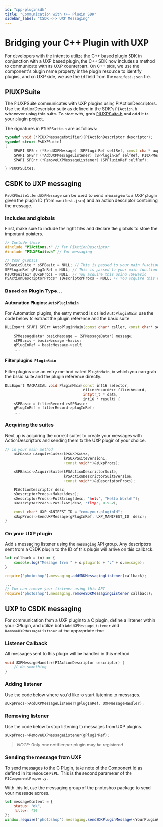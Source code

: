 ```yaml
---
id: "cpp-pluginsdk"
title: "Communication with C++ Plugin SDK"
sidebar_label: "CSDK <-> UXP Messaging"
---
```


# Bridging your C++ Plugin with UXP

For developers with the intent to utilize the C++ based plugin SDK in conjunction with a UXP based plugin, the C++ SDK now includes a method to communicate with its UXP counterpart. On C++ side, we use the component's plugin name property in the plugin resource to identify plugins, and on UXP side, we use the `id` field from the `manifest.json` file.

## PIUXPSuite

The PIUXPSuite communicates with UXP plugins using PIActionDescriptors. Use the ActionDescriptor suite as defined in the SDK's `PIAction.h` whenever using this suite. To start with, grab [PIUXPSuite.h](./PIUXPSuite.h) and add it to your plugin project.

The signatures in `PIUXPSuite.h` are as follows:

```cpp
typedef void (*PIUXPMessageNotifier)(PIActionDescriptor descriptor);
typedef struct PsUXPSuite1
{
    SPAPI SPErr (*SendUXPMessage) (SPPluginRef selfRef, const char* uxpPluginId, PIActionDescriptor descriptor);
    SPAPI SPErr (*AddUXPMessageListener) (SPPluginRef selfRef, PIUXPMessageNotifier notifier);
    SPAPI SPErr (*RemoveUXPMessageListener) (SPPluginRef selfRef);

} PsUXPSuite1;
```

## CSDK to UXP messaging

`PsUXPSuite1.SendUXPMessage` can be used to send messages to a UXP plugin given the plugin ID (from `manifest.json`) and an action descriptor containing the message. 

### Includes and globals
First, make sure to include the right files and declare the globals to store the important pointers.

```cpp
// Include these
#include "PIActions.h" // For PIActionDescriptor
#include "PIUXPSuite.h" // For messaging

// Your globals
SPBasicSuite * sSPBasic = NULL; // This is passed to your main function
SPPluginRef gPlugInRef = NULL; // This is passed to your main function
PsUXPSuite1* sUxpProcs = NULL; // You acquire this using sSPBasic
PSActionDescriptorProcs* sDescriptorProcs = NULL; // You acquire this using sSPBasic
```

### Based on Plugin Type...

#### Automation Plugins: `AutoPluginMain`

For Automation plugins, the entry method is called `AutoPluginMain` use the code below to extract the plugin reference and the basic suite.

```cpp
DLLExport SPAPI SPErr AutoPluginMain(const char* caller, const char* selector, void* message) {

    SPMessageData* basicMessage = (SPMessageData*) message;
    sSPBasic = basicMessage->basic;
    gPlugInRef = basicMessage->self;
    ...
```

#### Filter plugins: `PluginMain`

Filter plugins use an entry method called `PluginMain`, in which you can grab the basic suite and the plugin reference directly.

```cpp
DLLExport MACPASCAL void PluginMain(const int16 selector,
                                    FilterRecordPtr filterRecord,
                                    intptr_t * data,
                                    int16 * result) {
    sSPBasic = filterRecord->sSPBasic;
    gPlugInRef = filterRecord->plugInRef; 
    ...
```

### Acquiring the suites

Next up is acquiring the correct suites to create your messages with ActionDescriptors and sending them to the UXP plugin of your choice.

```cpp
// in your main method
    sSPBasic->AcquireSuite(kPSUXPSuite,
                           kPSUXPSuiteVersion1,
                           (const void**)&sUxpProcs);

    sSPBasic->AcquireSuite(kPSActionDescriptorSuite,
                           kPSActionDescriptorSuiteVersion,
                           (const void**)&sDescriptorProcs);

    PIActionDescriptor desc;
    sDescriptorProcs->Make(&desc);
    sDescriptorProcs->PutString(desc, 'helo', "Hello World!");
    sDescriptorProcs->PutFloat(desc, 'fltp', 0.952);

    const char* UXP_MANIFEST_ID = "com.your.pluginId";
    sUxpProcs->SendUXPMessage(gPlugInRef, UXP_MANIFEST_ID, desc);
}
```

### On your UXP plugin

Add a messaging listener using the `messaging` API group. Any descriptors sent from a CSDK plugin to the ID of this plugin will arrive on this callback.

```js
let callback = (o) => { 
    console.log("Message from " + o.pluginId + ":" + o.message); 
}

require('photoshop').messaging.addSDKMessagingListener(callback);

...
// You can remove your listener using this API
require('photoshop').messaging.removeSDKMessagingListener(callback);
```

## UXP to CSDK messaging

For communication from a UXP plugin to a C plugin, define a listener within your CPlugin, and utilize both `AddUXPMessageListener` and `RemoveUXPMessageListener` at the appropriate time.

### Listener Callback

All messages sent to this plugin will be handled in this method

```cpp
void UXPMessageHandler(PIActionDescriptor descriptor) {
    // do something
}
```

### Adding listener

Use the code below where you'd like to start listening to messages.

```cpp
sUxpProcs->AddUXPMessageListener(gPlugInRef, UXPMessageHandler);
```

### Removing listener

Use the code below to stop listening to messages from UXP plugins.

```cpp
sUxpProcs->RemoveUXPMessageListener(gPlugInRef);
```

> *NOTE*: Only one notifier per plugin may be registered.

### Sending the message from UXP

To send messages to the C Plugin, take note of the Component Id as defined in its resouce `PiPL`. This is the second parameter of the `PIComponentProperty`.

With this Id, use the messaging group of the photoshop package to send your message across.

```js
let messageContent = {
    status: "ok",
    filter: 416
};
window.require('photoshop').messaging.sendSDKPluginMessage(<YourPluginComponentId>, messageContent);
```
